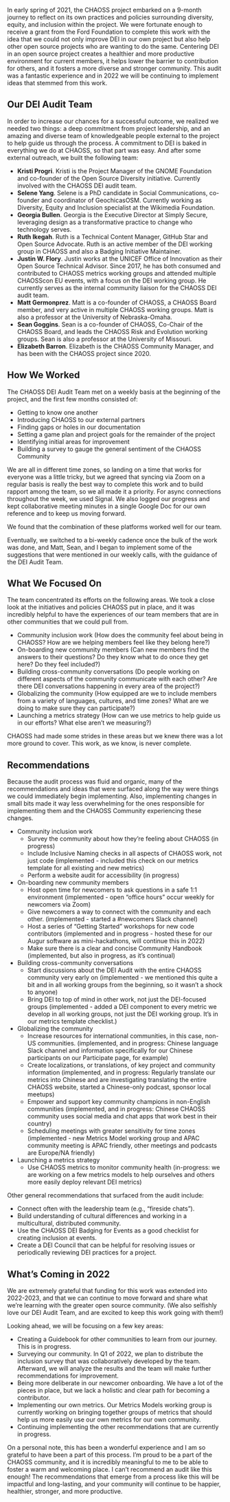 <!-----

Yay, no errors, warnings, or alerts!

Conversion time: 0.472 seconds.


Using this Markdown file:

1. Paste this output into your source file.
2. See the notes and action items below regarding this conversion run.
3. Check the rendered output (headings, lists, code blocks, tables) for proper
   formatting and use a linkchecker before you publish this page.

Conversion notes:

* Docs to Markdown version 1.0β33
* Tue Jan 25 2022 10:08:21 GMT-0800 (PST)
* Source doc: CHAOSS DEI Audit Blog Post
----->


In early spring of 2021, the CHAOSS project embarked on a 9-month journey to reflect on its own practices and policies surrounding diversity, equity, and inclusion within the project. We were fortunate enough to receive a grant from the Ford Foundation to complete this work with the idea that we could not only improve DEI in our own project but also help other open source projects who are wanting to do the same. Centering DEI in an open source project creates a healthier and more productive environment for current members, it helps lower the barrier to contribution for others, and it fosters a more diverse and stronger community. This audit was a fantastic experience and in 2022 we will be continuing to implement ideas that stemmed from this work.


## Our DEI Audit Team

 

In order to increase our chances for a successful outcome, we realized we needed two things: a deep commitment from project leadership, and an amazing and diverse team of knowledgeable people external to the project to help guide us through the process. A commitment to DEI is baked in everything we do at CHAOSS, so that part was easy. And after some external outreach, we built the following team:



* **Kristi Progri**. Kristi is the Project Manager of the GNOME Foundation and co-founder of the Open Source Diversity initiative. Currently involved with the CHAOSS DEI audit team.
* **Selene Yang**. Selene is a PhD candidate in Social Communications, co-founder and coordinator of GeochicasOSM. Currently working as Diversity, Equity and Inclusion specialist at the Wikimedia Foundation. 
* **Georgia Bullen**. Georgia is the Executive Director at Simply Secure, leveraging design as a transformative practice to change who technology serves.
* **Ruth Ikegah**. Ruth is a Technical Content Manager, GitHub Star and Open Source Advocate. Ruth is an active member of the DEI working group in CHAOSS and also a Badging Initiative Maintainer. 
* **Justin W. Flory**. Justin works at the UNICEF Office of Innovation as their Open Source Technical Advisor. Since 2017, he has both consumed and contributed to CHAOSS metrics working groups and attended multiple CHAOSScon EU events, with a focus on the DEI working group. He currently serves as the internal community liaison for the CHAOSS DEI audit team.
* **Matt Germonprez**. Matt is a co-founder of CHAOSS, a CHAOSS Board member, and very active in multiple CHAOSS working groups. Matt is also a professor at the University of Nebraska-Omaha.
* **Sean Goggins**. Sean is a co-founder of CHAOSS, Co-Chair of the CHAOSS Board, and leads the CHAOSS Risk and Evolution working groups. Sean is also a professor at the University of Missouri.
* **Elizabeth Barron**. Elizabeth is the CHAOSS Community Manager, and has been with the CHAOSS project since 2020. 

 


## How We Worked

The CHAOSS DEI Audit Team met on a weekly basis at the beginning of the project, and the first few months consisted of:



* Getting to know one another
* Introducing CHAOSS to our external partners
* Finding gaps or holes in our documentation 
* Setting a game plan and project goals for the remainder of the project
* Identifying initial areas for improvement
* Building a survey to gauge the general sentiment of the CHAOSS Community

We are all in different time zones, so landing on a time that works for everyone was a little tricky, but we agreed that syncing via Zoom on a regular basis is really the best way to complete this work and to build rapport among the team, so we all made it a priority. For async connections throughout the week, we used Signal. We also logged our progress and kept collaborative meeting minutes in a single Google Doc for our own reference and to keep us moving forward.

We found that the combination of these platforms worked well for our team.

Eventually, we switched to a bi-weekly cadence once the bulk of the work was done, and Matt, Sean, and I began to implement some of the suggestions that were mentioned in our weekly calls, with the guidance of the DEI Audit Team. 


## What We Focused On

The team concentrated its efforts on the following areas. We took a close look at the initiatives and policies CHAOSS put in place, and it was incredibly helpful to have the experiences of our team members that are in other communities that we could pull from.



* Community inclusion work (How does the community feel about being in CHAOSS? How are we helping members feel like they belong here?)
* On-boarding new community members (Can new members find the answers to their questions? Do they know what to do once they get here? Do they feel included?)
* Building cross-community conversations (Do people working on different aspects of the community communicate with each other? Are there DEI conversations happening in every area of the project?)
* Globalizing the community (How equipped are we to include members from a variety of languages, cultures, and time zones? What are we doing to make sure they can participate?)
* Launching a metrics strategy (How can we use metrics to help guide us in our efforts? What else aren’t we measuring?)

CHAOSS had made some strides in these areas but we knew there was a lot more ground to cover. This work, as we know, is never complete.


## Recommendations

Because the audit process was fluid and organic, many of the recommendations and ideas that were surfaced along the way were things we could immediately begin implementing. Also, implementing changes in small bits made it way less overwhelming for the ones responsible for implementing them and the CHAOSS Community experiencing these changes. 



* Community inclusion work 
    * Survey the community about how they’re feeling about CHAOSS (in progress) 
    * Include Inclusive Naming checks in all aspects of CHAOSS work, not just code (implemented - included this check on our metrics template for all existing and new metrics)
    * Perform a website audit for accessibility (in progress)
* On-boarding new community members 
    * Host open time for newcomers to ask questions in a safe 1:1 environment (implemented - open “office hours” occur weekly for newcomers via Zoom)
    * Give newcomers a way to connect with the community and each other. (implemented - started a #newcomers Slack channel)
    * Host a series of “Getting Started” workshops for new code contributors (implemented and in progress - hosted these for our Augur software as mini-hackathons, will continue this in 2022)
    * Make sure there is a clear and concise Community Handbook (implemented, but also in progress, as it’s continual)
* Building cross-community conversations 
    * Start discussions about the DEI Audit with the entire CHAOSS community very early on (implemented - we mentioned this quite a bit and in all working groups from the beginning, so it wasn’t a shock to anyone)
    * Bring DEI to top of mind in other work, not just the DEI-focused groups (implemented - added a DEI component to every metric we develop in all working groups, not just the DEI working group. It’s in our metrics template checklist.)
* Globalizing the community 
    * Increase resources for international communities, in this case, non-US communities. (implemented, and in progress: Chinese language Slack channel and information specifically for our Chinese participants on our Participate page, for example)
    * Create localizations, or translations, of key project and community information (implemented, and in progress: Regularly translate our metrics into Chinese and are investigating translating the entire CHAOSS website, started a Chinese-only podcast, sponsor local meetups)
    * Empower and support key community champions in non-English communities (implemented, and in progress: Chinese CHAOSS community uses social media and chat apps that work best in their country)
    * Scheduling meetings with greater sensitivity for time zones (implemented - new Metrics Model working group and APAC community meeting is APAC friendly, other meetings and podcasts are Europe/NA friendly)
* Launching a metrics strategy 
    * Use CHAOSS metrics to monitor community health (in-progress: we are working on a few metrics models to help ourselves and others more easily deploy relevant DEI metrics)

Other general recommendations that surfaced from the audit include:



* Connect often with the leadership team (e.g., “fireside chats”).
* Build understanding of cultural differences and working in a multicultural, distributed community.
* Use the CHAOSS DEI Badging for Events as a good checklist for creating inclusion at events.
* Create a DEI Council that can be helpful for resolving issues or periodically reviewing DEI practices for a project.


## What’s Coming in 2022

We are extremely grateful that funding for this work was extended into 2022-2023, and that we can continue to move forward and share what we’re learning with the greater open source community. (We also selfishly love our DEI Audit Team, and are excited to keep this work going with them!)

Looking ahead, we will be focusing on a few key areas:



* Creating a Guidebook for other communities to learn from our journey. This is in progress.
* Surveying our community. In Q1 of 2022, we plan to distribute the inclusion survey that was collaboratively developed by the team. Afterward, we will analyze the results and the team will make further recommendations for improvement.
* Being more deliberate in our newcomer onboarding. We have a lot of the pieces in place, but we lack a holistic and clear path for becoming a contributor.
* Implementing our own metrics. Our Metrics Models working group is currently working on bringing together groups of metrics that should help us more easily use our own metrics for our own community. 
* Continuing implementing the other recommendations that are currently in progress.

On a personal note, this has been a wonderful experience and I am so grateful to have been a part of this process. I’m proud to be a part of the CHAOSS community, and it is incredibly meaningful to me to be able to foster a warm and welcoming place. I can’t recommend an audit like this enough! The recommendations that emerge from a process like this will be impactful and long-lasting, and your community will continue to be happier, healthier, stronger, and more productive.
